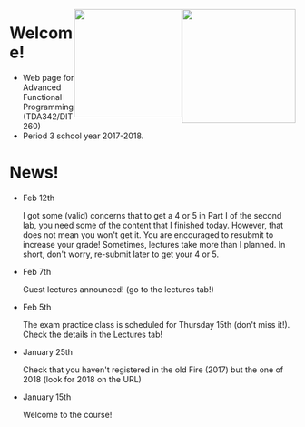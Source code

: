 <!-- Added weird extra section, because otherwise Alejandro's does not appear -->
<!-- ## Empty -->
<!-- --- -->

<img style="float:right"
     class="img"
     src="https://www.chalmers.se/SiteCollectionImages/Logotyper/Chalmers%20logotyp/AvancezChalmers_black_centered.png"
     height="200">
<img style="float:right"
     class="img-circle"
     src="http://upload.wikimedia.org/wikipedia/en/8/82/G%C3%B6teborgs_universitet_seal.svg"
     height="190">


# Welcome!

  * Web page for Advanced Functional Programming (TDA342/DIT260)
  * Period 3 school year 2017-2018.


# News!

* Feb 12th

  <div class = "alert alert-info"> I got some (valid) concerns that to get a 4
     or 5 in Part I of the second lab, you need some of the content that I
     finished today. However, that does not mean you won't get it. You are
     encouraged to resubmit to increase your grade! Sometimes, lectures take
     more than I planned. In short, don't worry, re-submit later to get your 4
     or 5.  </div>

* Feb 7th

  <div class = "alert alert-info">
     Guest lectures announced! (go to the lectures tab!)
  </div>

* Feb 5th

  <div class = "alert alert-info">
     The exam practice class is scheduled for Thursday 15th (don't miss it!).
     Check the details in the Lectures tab!
  </div>



* January 25th

  <div class = "alert alert-info">
     Check that you haven't registered in the old Fire (2017) but
     the one of 2018 (look for 2018 on the URL)
  </div>

* January 15th

  <div class = "alert alert-info">
     Welcome to the course!
  </div>
